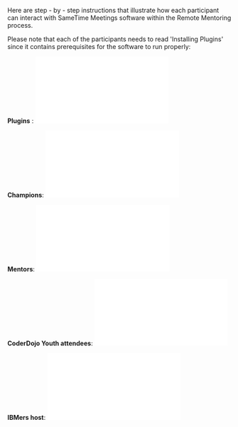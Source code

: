 Here are step - by - step instructions that illustrate how each
participant can interact with SameTime Meetings software within the
Remote Mentoring process.

Please note that each of the participants needs to read 'Installing
Plugins' since it contains prerequisites for the software to run
properly:

**Plugins** : ![Installing\_plugins\_etc.pdf](Installing_plugins_etc.pdf
"Installing_plugins_etc.pdf")

**Champions**:
![Instructions\_for\_champion.pdf](Instructions_for_champion.pdf
"Instructions_for_champion.pdf")

**Mentors**:
![Instructions\_for\_mentor.pdf](Instructions_for_mentor.pdf
"Instructions_for_mentor.pdf")

**CoderDojo Youth attendees**:
![Instructions\_for\_pupil.pdf](Instructions_for_pupil.pdf
"Instructions_for_pupil.pdf")

**IBMers host**:
![Instructions\_for\_ibm\_host.pdf](Instructions_for_ibm_host.pdf
"Instructions_for_ibm_host.pdf")
